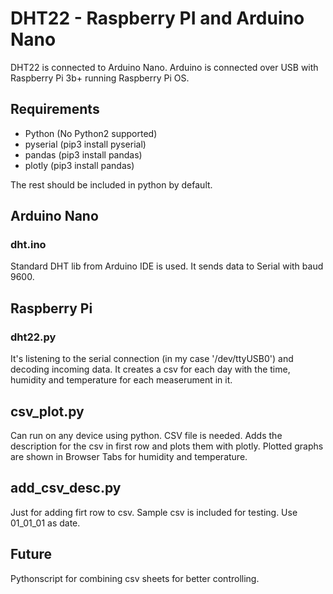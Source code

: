 # DHT22 - Raspberry PI and Arduino Nano

DHT22 is connected to Arduino Nano. Arduino is connected over USB with Raspberry Pi 3b+ running Raspberry Pi OS.

## Requirements

- Python (No Python2 supported)
- pyserial (pip3 install pyserial)
- pandas (pip3 install pandas)
- plotly (pip3 install pandas)

The rest should be included in python by default.

## Arduino Nano

### dht.ino

Standard DHT lib from Arduino IDE is used. It sends data to Serial with baud 9600.

## Raspberry Pi

### dht22.py

It's listening to the serial connection (in my case '/dev/ttyUSB0') and decoding incoming data.
It creates a csv for each day with the time, humidity and temperature for each measerument in it.

## csv_plot.py

Can run on any device using python. CSV file is needed. Adds the description for the csv in first row and plots them with plotly.
Plotted graphs are shown in Browser Tabs for humidity and temperature.

## add_csv_desc.py

Just for adding firt row to csv. Sample csv is included for testing. Use 01_01_01 as date.

## Future

Pythonscript for combining csv sheets for better controlling.
